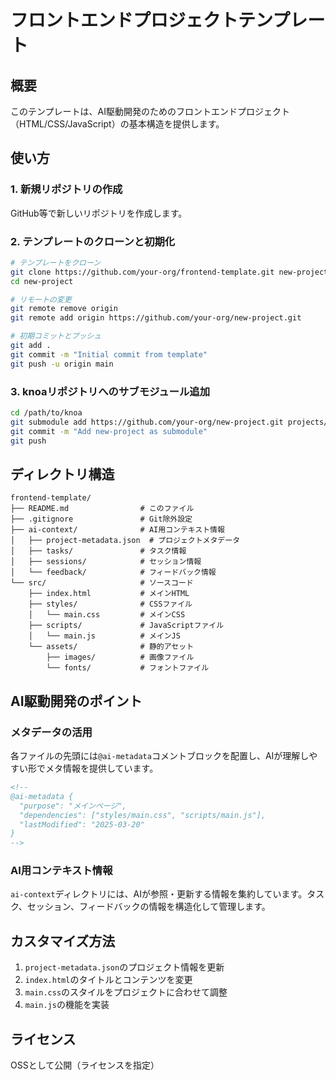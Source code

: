 # フロントエンドプロジェクトテンプレート

## 概要
このテンプレートは、AI駆動開発のためのフロントエンドプロジェクト（HTML/CSS/JavaScript）の基本構造を提供します。

## 使い方

### 1. 新規リポジトリの作成
GitHub等で新しいリポジトリを作成します。

### 2. テンプレートのクローンと初期化
```bash
# テンプレートをクローン
git clone https://github.com/your-org/frontend-template.git new-project
cd new-project

# リモートの変更
git remote remove origin
git remote add origin https://github.com/your-org/new-project.git

# 初期コミットとプッシュ
git add .
git commit -m "Initial commit from template"
git push -u origin main
```

### 3. knoaリポジトリへのサブモジュール追加
```bash
cd /path/to/knoa
git submodule add https://github.com/your-org/new-project.git projects/new-project
git commit -m "Add new-project as submodule"
git push
```

## ディレクトリ構造
```
frontend-template/
├── README.md                # このファイル
├── .gitignore               # Git除外設定
├── ai-context/              # AI用コンテキスト情報
│   ├── project-metadata.json  # プロジェクトメタデータ
│   ├── tasks/               # タスク情報
│   ├── sessions/            # セッション情報
│   └── feedback/            # フィードバック情報
└── src/                     # ソースコード
    ├── index.html           # メインHTML
    ├── styles/              # CSSファイル
    │   └── main.css         # メインCSS
    ├── scripts/             # JavaScriptファイル
    │   └── main.js          # メインJS
    └── assets/              # 静的アセット
        ├── images/          # 画像ファイル
        └── fonts/           # フォントファイル
```

## AI駆動開発のポイント

### メタデータの活用
各ファイルの先頭には`@ai-metadata`コメントブロックを配置し、AIが理解しやすい形でメタ情報を提供しています。

```html
<!--
@ai-metadata {
  "purpose": "メインページ",
  "dependencies": ["styles/main.css", "scripts/main.js"],
  "lastModified": "2025-03-20"
}
-->
```

### AI用コンテキスト情報
`ai-context`ディレクトリには、AIが参照・更新する情報を集約しています。タスク、セッション、フィードバックの情報を構造化して管理します。

## カスタマイズ方法
1. `project-metadata.json`のプロジェクト情報を更新
2. `index.html`のタイトルとコンテンツを変更
3. `main.css`のスタイルをプロジェクトに合わせて調整
4. `main.js`の機能を実装

## ライセンス
OSSとして公開（ライセンスを指定）